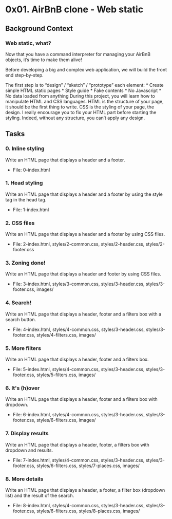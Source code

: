 # 0x01. AirBnB clone - Web static

## Background Context

### Web static, what?
Now that you have a command interpreter for managing your AirBnB objects, it’s time to make them alive!

Before developing a big and complex web application, we will build the front end step-by-step.

The first step is to “design” / “sketch” / “prototype” each element:
    * Create simple HTML static pages
    * Style guide
    * Fake contents
    * No Javascript
    * No data loaded from anything
During this project, you will learn how to manipulate HTML and CSS languages. HTML is the structure of your page, it should be the first thing to write. CSS is the styling of your page, the design. I really encourage you to fix your HTML part before starting the styling. Indeed, without any structure, you can’t apply any design.

## Tasks

### 0. Inline styling
Write an HTML page that displays a header and a footer.
* File: 0-index.html

### 1. Head styling
Write an HTML page that displays a header and a footer by using the style tag in the head tag.
* File: 1-index.html

### 2. CSS files
Write an HTML page that displays a header and a footer by using CSS files.
* File: 2-index.html, styles/2-common.css, styles/2-header.css, styles/2-footer.css

### 3. Zoning done!
Write an HTML page that displays a header and footer by using CSS files.
* File: 3-index.html, styles/3-common.css, styles/3-header.css, styles/3-footer.css, images/

### 4. Search!
Write an HTML page that displays a header, footer and a filters box with a search button.
* File: 4-index.html, styles/4-common.css, styles/3-header.css, styles/3-footer.css, styles/4-filters.css, images/

### 5. More filters
Write an HTML page that displays a header, footer and a filters box.
* File: 5-index.html, styles/4-common.css, styles/3-header.css, styles/3-footer.css, styles/5-filters.css, images/

### 6. It's (h)over
Write an HTML page that displays a header, footer and a filters box with dropdown.
* File: 6-index.html, styles/4-common.css, styles/3-header.css, styles/3-footer.css, styles/6-filters.css, images/

### 7. Display results
Write an HTML page that displays a header, footer, a filters box with dropdown and results.
* File: 7-index.html, styles/4-common.css, styles/3-header.css, styles/3-footer.css, styles/6-filters.css, styles/7-places.css, images/

### 8. More details
Write an HTML page that displays a header, a footer, a filter box (dropdown list) and the result of the search.
* File: 8-index.html, styles/4-common.css, styles/3-header.css, styles/3-footer.css, styles/6-filters.css, styles/8-places.css, images/